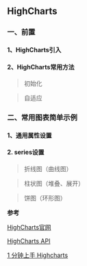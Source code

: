 ## HighCharts

### 一、前置

#### 1、HighCharts引入

#### 2、HighCharts常用方法

> 初始化

> 自适应

### 二、常用图表简单示例

#### 1、通用属性设置

#### 2. series设置

> 折线图（曲线图）

> 柱状图（堆叠、展开）

> 饼图（环形图）


**参考**

[HighCharts官网](https://www.highcharts.com.cn/)

[HighCharts API](https://api.highcharts.com.cn/highcharts)

[1 分钟上手 Highcharts](https://www.highcharts.com.cn/docs/start-helloworld)